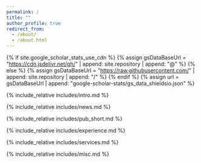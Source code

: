 ```yaml
---
permalink: /
title: ""
author_profile: true
redirect_from: 
  - /about/
  - /about.html
---
```


{% if site.google_scholar_stats_use_cdn %}
{% assign gsDataBaseUrl = "https://cdn.jsdelivr.net/gh/" | append: site.repository | append: "@" %}
{% else %}
{% assign gsDataBaseUrl = "https://raw.githubusercontent.com/" | append: site.repository | append: "/" %}
{% endif %}
{% assign url = gsDataBaseUrl | append: "google-scholar-stats/gs_data_shieldsio.json" %}

<!-- ref: https://github.com/RayeRen/rayeren.github.io/tree/main/_pages/includes -->

<span class='anchor' id='about-me'></span>

{% include_relative includes/intro.md %}

<!-- {% include_relative includes/research_interests.md %} -->

{% include_relative includes/news.md %}

<!-- {% include_relative includes/pub.md %} -->

{% include_relative includes/pub_short.md %}

{% include_relative includes/experience.md %}

{% include_relative includes/services.md %}

{% include_relative includes/misc.md %}